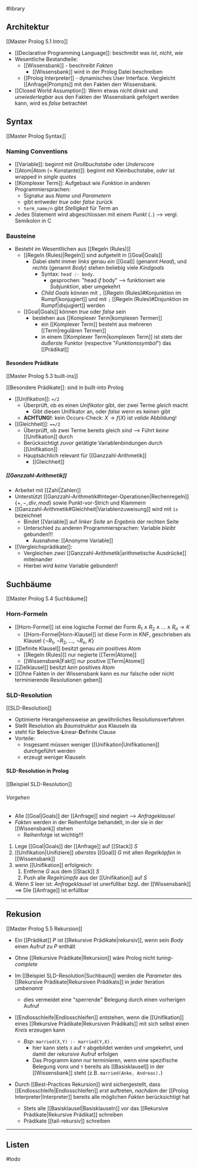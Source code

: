 #library
## Architektur
[[Master Prolog 5.1 Intro]]

- [[Declarative Programming Language]]: beschreibt was _ist_, nicht, _wie_ 
- Wesentliche Bestandteile:
	- [[Wissensbank]] - beschreibt _Fakten_
		- [[Wissensbank]] wird in der Prolog Datei beschreiben
	- [[Prolog Interpreter]] - dynamisches User Interface. Vergleicht [[Anfrage|Prompts]] mit den Fakten derr Wissensbank.
- [[Closed World Assumption]]: Wenn etwas nicht _direkt_ und _unwiederlegbar_ aus den Fakten der Wissensbank gefolgert werden kann, wird es $false$ betrachtet

## Syntax
[[Master Prolog Syntax]]
### Naming Conventions
- [[Variable]]: beginnt mit _Großbuchstabe_ oder _Underscore_
- [[Atom|Atom (= Konstante)]]: beginnt mit Kleinbuchstabe, _oder_ ist wrapped in _single quotes_
- [[Komplexer Term]]: Aufgebaut wie _Funktion_ in anderen Programmiersprachen:
	- Signatur aus _Name_ und _Parametern_
	- gibt entweder $true$  oder $false$ zurück
	- `term_name/n` gibt _Stelligkeit_ für Term an
- Jedes Statement wird abgeschlossen mit einem _Punkt_ (`.`) --> vergl. Semikolon in C

### Bausteine
- Besteht im Wesentllichen aus [[Regeln (Rules)]]
	- [[Regeln (Rules)|Regeln]] sind aufgeteilt in [[Goal|Goals]]
		- Dabei steht immer _links_ genau _ein_ [[Goal]] (genannt _Head_), und _rechts_ (genannt _Body_) stehen beliebig viele _Kindgoals_
			- Syntax: `head :- body.`
				- gesprochen: "head _if_ body" --> funktioniert wie _Subjunktion_, aber umgekehrt
			- _Child Goals_ können mit `,` [[Regeln (Rules)#Konjunktion im Rumpf|konjugiert]]  und mit `;` [[Regeln (Rules)#Disjunktion im Rumpf|disjugiert]] werden
	- [[Goal|Goals]] können $true$ oder $false$ sein
		- bestehen aus [[Komplexer Term|komplexen Termen]] 
			- ein [[Komplexer Term]] besteht aus mehreren [[Term|regulären Termen]]
			- in einem [[Komplexer Term|komplexen Term]] ist stets der _äußerste_ Funktor (respective "_Funktionssymbol_") das [[Prädikat]]
#### Besondere Prädikate
[[Master Prolog 5.3 built-ins]]

[[Besondere Prädikate]]: sind in built-into Prolog
- [[Unifikation]]: `=/2`
	- Überprüft, ob es einen _Unifikator_ gibt, der zwei Terme _gleich_ macht
		- Gibt diesen Unifikator an, oder $false$ wenn es keinen gibt
	- **ACHTUNG!**: kein Occurs-Check: $X \rightarrow f(X)$ ist _valide_ Abbildung!
- [[Gleichheit]]: `==/2`
	- Überprüft, ob zwei Terme bereits gleich _sind_ --> Führt _keine_ [[Unifikation]] durch
	- Berücksichtigt _zuvor_ getätigte Variablenbindungen durch [[Unifikation]]
	- Hauptsächlich relevant für [[Ganzzahl-Arithmetik]]
		- [[Gleichheit]]

##### [[Ganzzahl-Arithmetik]]
- Arbeitet mit [[Zahl|Zahlen]]
- Unterstützt [[Ganzzahl-Arithmetik#Integer-Operationen|Rechenregeln]] $\{+,-,div,mod\}$ sowie Punkt-vor-Strich und Klammern
- [[Ganzzahl-Arithmetik#Gleichheit|Variablenzuweisung]] wird mit `is` bezeichnet
	- Bindet [[Variable]] auf _linker Seite_ an _Ergebnis_ der rechten Seite
	- Unterschied zu anderen Programmiersprachen: Variable _bleibt_ gebunden!!!
		- Ausnahme: [[Anonyme Variable]]
- [[Vergleichsprädikate]]: 
	- Vergleichen _zwei_ [[Ganzzahl-Arithmetik|arithmetische Ausdrücke]] miteinander
	- Hierbei wird _keine_ Variable gebunden!!

## Suchbäume
[[Master Prolog 5.4 Suchbäume]]
### Horn-Formeln
- [[Horn-Formel]] ist eine logische Formel der Form $R_{1}\land R_{2} \land ... \land R_{n} \rightarrow K$
	- [[Horn-Formel|Horn-Klausel]] ist diese Form in KNF, geschrieben als Klausel $\{\lnot R_{1},\ \lnot R_{2},\ ... ,\ \lnot R_{n},\ K\}$ 
- [[Definite Klausel]] besitzt genau _ein_ positives Atom
	- [[Regeln (Rules)]] nur negierte [[Term|Atome]]
	- [[Wissensbank|Fakt]] nur positive [[Term|Atome]] 
- [[Zielklausel]] besitzt _kein_ positives Atom
- [[Ohne Fakten in der Wissensbank kann es nur falsche oder nicht terminierende Resolutionen geben]]

### SLD-Resolution
[[SLD-Resolution]]

- Optimierte Herangehensweise an gewöhnliches Resolutionsverfahren
- Stellt Resolution als _Baumstruktur_ aus Klauseln da
- steht für **S**elective-**L**inear-**D**efinite Clause
- Vorteile:
	- Insgesamt müssen weniger [[Unifikation|Unifikationen]] durchgeführt werden
	- erzeugt weniger Klauseln

#### SLD-Resolution in Prolog
[[Beispiel SLD-Resolution]]
###### Vorgehen
- Alle [[Goal|Goals]] der [[Anfrage]] sind negiert --> _Anfrageklausel_
- _Fakten_ werden in der Reihenfolge behandelt, in der sie in der [[Wissensbank]] stehen
	- Reihenfolge ist wichtig!!!

1. Lege [[Goal|Goals]] der [[Anfrage]] auf [[Stack]] $S$
2. [[Unifikation|Unifiziere]] _oberstes_ [[Goal]] $G$ mit allen _Regelköpfen_ in [[Wissensbank]]
3. wenn [[Unifikation]] erfolgreich:
	1. Entferne $G$ aus dem [[Stack]] $S$
	2. Push alle _Regelrümpfe_ aus der [[Unifikation]] auf $S$
4. Wenn $S$ leer ist: _Anfrageklausel_ ist unerfüllbar bzgl. der [[Wissensbank]]
	==> Die [[Anfrage]] ist erfüllbar

---
## Rekusion
[[Master Prolog 5.5 Rekursion]]
 - Ein [[Prädikat]] $P$ ist [[Rekursive Prädikate|rekursiv]], wenn sein _Body_ einen Aufruf zu $P$ enthält
 - Ohne [[Rekursive Prädikate|Rekursion]] wäre Prolog nicht _turing-complete_
 - Im [[Beispiel SLD-Resolution|Suchbaum]] werden die _Parameter_ des [[Rekursive Prädikate|Rekursiven Prädikats]] in jeder Iteration _umbenannt_ 
	 - dies vermeidet eine "sperrende" Belegung durch einen vorherigen Aufruf
 - [[Endlosschleife|Endlosschleifen]] entstehen, wenn die [[Unifikation]] eines [[Rekursive Prädikate|Rekursiven Prädikats]] mit sich selbst einen _Kreis_ erzeugen kann
	 - _Bsp_: `married(X,Y) :- married(Y,X).`
		 - hier kann stets `X` auf `Y` abgebildet werden und umgekehrt, und damit der _rekursive_ Aufruf erfolgen
		 - Das Programm _kann_ nur terminieren, wenn eine spezifische Belegung von`X` und `Y` bereits als [[Basisklausel]] in der [[Wissensbank]] steht (z.B. `married(Anke, Andreas).`)

- Durch [[Best-Practices Rekursion]] wird sichergestellt, dass [[Endlosschleife|Endlosschleifen]] _erst_ auftreten, _nachdem_ der [[Prolog Interpreter|Interpreter]] bereits alle möglichen _Fakten_ berücksichtigt hat
	- Stets alle [[Basisklausel|Basisklauseln]] _vor_ das [[Rekursive Prädikate|Rekursive Prädikat]] schreiben
	- Prädikate [[tail-rekursiv]] schreiben

---
## Listen
#todo